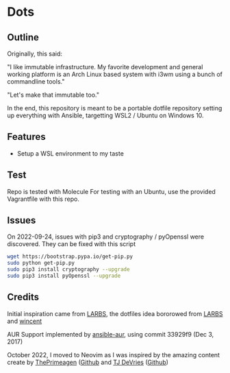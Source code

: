 # Dots

## Outline

Originally, this said:

"I like immutable infrastructure. My favorite development and general working platform is an Arch Linux based system with i3wm using a bunch of commandline tools."

"Let's make that immutable too."

In the end, this repository is meant to be a portable dotfile repository setting up everything with Ansible, targetting WSL2 / Ubuntu on Windows 10.

## Features

- Setup a WSL environment to my taste

## Test

Repo is tested with Molecule
For testing with an Ubuntu, use the provided Vagrantfile with this repo.

## Issues

On 2022-09-24, issues with pip3 and cryptography / pyOpenssl were discovered. They can be fixed with this script

```bash
wget https://bootstrap.pypa.io/get-pip.py
sudo python get-pip.py
sudo pip3 install cryptography --upgrade
sudo pip3 install pyOpenssl --upgrade
```

## Credits

Initial inspiration came from [LARBS](https://larbs.xyz/), the dotfiles idea bororowed from [LARBS](https://larbs.xyz/) and [wincent](https://github.com/wincent/wincent)

AUR Support implemented by [ansible-aur](https://github.com/pigmonkey/ansible-aur), using commit 33929f9 (Dec 3, 2017)

October 2022, I moved to Neovim as I was inspired by the amazing content create by [ThePrimeagen](https://github.com/ThePrimeagen) ([Github](https://github.com/ThePrimeagen/.dotfiles) and [TJ DeVries](https://github.com/tjdevries) ([Github](https://github.com/tjdevries/config_manager))
